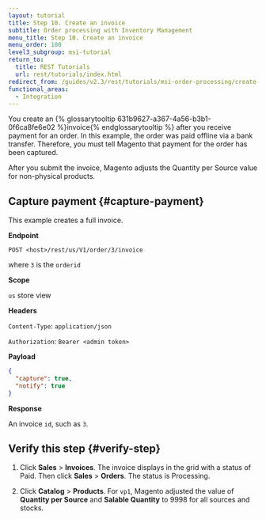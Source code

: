 ```yaml
---
layout: tutorial
title: Step 10. Create an invoice
subtitle: Order processing with Inventory Management
menu_title: Step 10. Create an invoice
menu_order: 100
level3_subgroup: msi-tutorial
return_to:
  title: REST Tutorials
  url: rest/tutorials/index.html
redirect_from: /guides/v2.3/rest/tutorials/msi-order-processing/create-invoice.html
functional_areas:
  - Integration
---
```


You create an {% glossarytooltip 631b9627-a367-4a56-b3b1-0f6ca8fe6e02 %}invoice{% endglossarytooltip %} after you receive payment for an order. In this example, the order was paid offline via a bank transfer. Therefore, you must tell Magento that payment for the order has been captured.

After you submit the invoice, Magento adjusts the Quantity per Source value for non-physical products.

## Capture payment {#capture-payment}

This example creates a full invoice.

**Endpoint**

`POST <host>/rest/us/V1/order/3/invoice`

where `3` is the `orderid`

**Scope**

`us` store view

**Headers**

`Content-Type`: `application/json`

`Authorization`: `Bearer <admin token>`

**Payload**

```json
{
  "capture": true,
  "notify": true
}
```

**Response**

An invoice `id`, such as `3`.

## Verify this step {#verify-step}

1. Click **Sales** > **Invoices**. The invoice displays in the grid with a status of Paid. Then click **Sales** > **Orders**. The status is Processing.

2. Click **Catalog** > **Products**. For `vp1`, Magento adjusted the value of **Quantity per Source** and **Salable Quantity** to 9998 for all sources and stocks.
